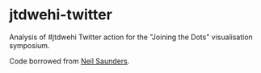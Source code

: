 # jtdwehi-twitter

Analysis of #jtdwehi Twitter action for the "Joining the Dots" visualisation
symposium.

Code borrowed from [Neil Saunders](https://github.com/neilfws).


